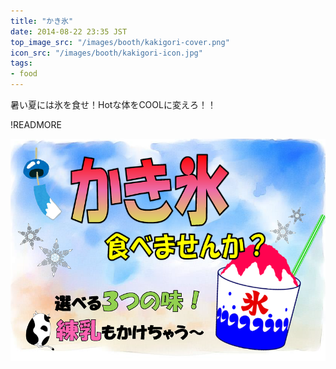 ```yaml
---
title: "かき氷"
date: 2014-08-22 23:35 JST
top_image_src: "/images/booth/kakigori-cover.png"
icon_src: "/images/booth/kakigori-icon.jpg"
tags:
- food
---
```

暑い夏には氷を食せ！Hotな体をCOOLに変えろ！！

!READMORE

![kakigori.pdf](/images/booth/kakigori-large-1024x576.png)